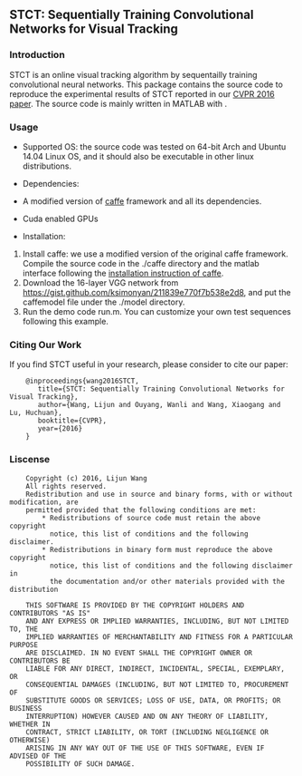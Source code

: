 ## STCT: Sequentially Training Convolutional Networks for Visual Tracking 

### Introduction
STCT is an online visual tracking algorithm by sequentailly training convolutional neural networks. This package contains the source code to reproduce the experimental results of STCT reported in our [CVPR 2016 paper](http://202.118.75.4/lu/Paper/ICCV2015/iccv15_lijun.pdf). The source code is mainly written in MATLAB with .

### Usage

* Supported OS: the source code was tested on 64-bit Arch and Ubuntu 14.04 Linux OS, and it should also be executable in other linux distributions.

* Dependencies: 
 * A modified version of [caffe](http://caffe.berkeleyvision.org/) framework and all its dependencies. 
 * Cuda enabled GPUs

* Installation: 
 1. Install caffe: we use a modified version of the original caffe framework. Compile the source code in the ./caffe directory and the matlab interface following the [installation instruction of caffe](http://caffe.berkeleyvision.org/installation.html).
 2. Download the 16-layer VGG network from https://gist.github.com/ksimonyan/211839e770f7b538e2d8, and put the caffemodel file under the ./model directory.
 3. Run the demo code run.m. You can customize your own test sequences following this example.

### Citing Our Work

If you find STCT useful in your research, please consider to cite our paper:

        @inproceedings{wang2016STCT,
           title={STCT: Sequentially Training Convolutional Networks for Visual Tracking},
           author={Wang, Lijun and Ouyang, Wanli and Wang, Xiaogang and Lu, Huchuan},
           booktitle={CVPR},
           year={2016}
        }

### Liscense

        Copyright (c) 2016, Lijun Wang
        All rights reserved. 
        Redistribution and use in source and binary forms, with or without modification, are 
        permitted provided that the following conditions are met:
    		* Redistributions of source code must retain the above copyright 
      		  notice, this list of conditions and the following disclaimer.
    		* Redistributions in binary form must reproduce the above copyright 
      		  notice, this list of conditions and the following disclaimer in 
      		  the documentation and/or other materials provided with the distribution
        
        THIS SOFTWARE IS PROVIDED BY THE COPYRIGHT HOLDERS AND CONTRIBUTORS "AS IS" 
        AND ANY EXPRESS OR IMPLIED WARRANTIES, INCLUDING, BUT NOT LIMITED TO, THE 
        IMPLIED WARRANTIES OF MERCHANTABILITY AND FITNESS FOR A PARTICULAR PURPOSE 
        ARE DISCLAIMED. IN NO EVENT SHALL THE COPYRIGHT OWNER OR CONTRIBUTORS BE 	
        LIABLE FOR ANY DIRECT, INDIRECT, INCIDENTAL, SPECIAL, EXEMPLARY, OR 
        CONSEQUENTIAL DAMAGES (INCLUDING, BUT NOT LIMITED TO, PROCUREMENT OF 
        SUBSTITUTE GOODS OR SERVICES; LOSS OF USE, DATA, OR PROFITS; OR BUSINESS 
        INTERRUPTION) HOWEVER CAUSED AND ON ANY THEORY OF LIABILITY, WHETHER IN 
        CONTRACT, STRICT LIABILITY, OR TORT (INCLUDING NEGLIGENCE OR OTHERWISE) 
        ARISING IN ANY WAY OUT OF THE USE OF THIS SOFTWARE, EVEN IF ADVISED OF THE 
        POSSIBILITY OF SUCH DAMAGE.
